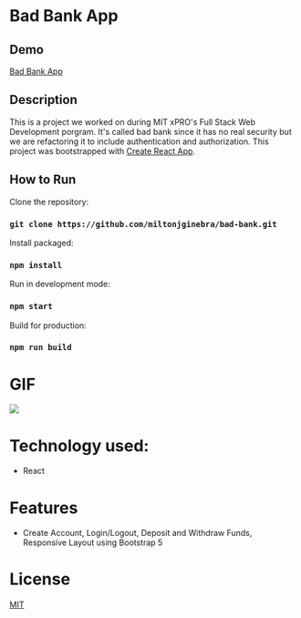 # Bad Bank App

## Demo

[Bad Bank App](http://milton-ginebrabankingapplication.s3-website-us-east-1.amazonaws.com/#/)


## Description

This is a project we worked on during MIT xPRO's Full Stack Web Development porgram. It's called bad bank since it has no real security but we are refactoring it to include authentication and authorization. This project was bootstrapped with [Create React App](https://github.com/facebook/create-react-app).


## How to Run

Clone the repository:
### `git clone https://github.com/miltonjginebra/bad-bank.git`

Install packaged:
### `npm install`

Run in development mode:
### `npm start`

Build for production:
### `npm run build`


# GIF

![](https://media.giphy.com/media/JGKAldBER2ox1u0Fq5/source.gif)


# Technology used:

- React


# Features 

- Create Account, Login/Logout, Deposit and Withdraw Funds, Responsive Layout using Bootstrap 5


# License 

[MIT](https://opensource.org/licenses/MIT)

